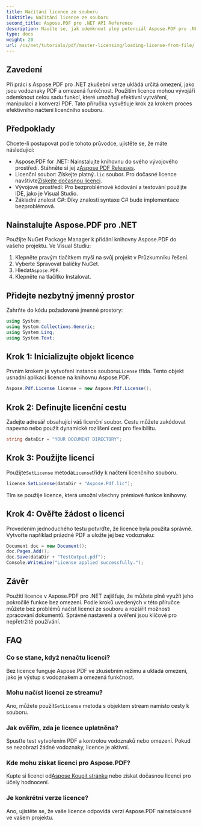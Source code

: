```yaml
---
title: Načítání licence ze souboru
linktitle: Načítání licence ze souboru
second_title: Aspose.PDF pro .NET API Reference
description: Naučte se, jak odemknout plný potenciál Aspose.PDF pro .NET pomocí našeho podrobného průvodce načítáním licence ze souboru.
type: docs
weight: 20
url: /cs/net/tutorials/pdf/master-licensing/loading-license-from-file/
---
```

## Zavedení  

Při práci s Aspose.PDF pro .NET zkušební verze ukládá určitá omezení, jako jsou vodoznaky PDF a omezená funkčnost. Použitím licence mohou vývojáři odemknout celou sadu funkcí, které umožňují efektivní vytváření, manipulaci a konverzi PDF. Tato příručka vysvětluje krok za krokem proces efektivního načtení licenčního souboru.  

## Předpoklady  

Chcete-li postupovat podle tohoto průvodce, ujistěte se, že máte následující:  

- Aspose.PDF for .NET: Nainstalujte knihovnu do svého vývojového prostředí. Stáhněte si jej z[Aspose PDF Releases](https://releases.aspose.com/pdf/net/).  
-  Licenční soubor: Získejte platný`.lic` soubor. Pro dočasné licence navštivte[Získejte dočasnou licenci](https://purchase.aspose.com/temporary-license/).  
- Vývojové prostředí: Pro bezproblémové kódování a testování použijte IDE, jako je Visual Studio.  
- Základní znalost C#: Díky znalosti syntaxe C# bude implementace bezproblémová.  

## Nainstalujte Aspose.PDF pro .NET  
Použijte NuGet Package Manager k přidání knihovny Aspose.PDF do vašeho projektu. Ve Visual Studiu:  
1. Klepněte pravým tlačítkem myši na svůj projekt v Průzkumníku řešení.  
2. Vyberte Spravovat balíčky NuGet.  
3.  Hledat`Aspose.PDF`.  
4. Klepněte na tlačítko Instalovat.  

## Přidejte nezbytný jmenný prostor  
Zahrňte do kódu požadované jmenné prostory:  

```csharp
using System;
using System.Collections.Generic;
using System.Linq;
using System.Text;
```  

## Krok 1: Inicializujte objekt licence  

 Prvním krokem je vytvoření instance souboru`License` třída. Tento objekt usnadní aplikaci licence na knihovnu Aspose.PDF.  

```csharp
Aspose.Pdf.License license = new Aspose.Pdf.License();
```  

## Krok 2: Definujte licenční cestu  

Zadejte adresář obsahující váš licenční soubor. Cestu můžete zakódovat napevno nebo použít dynamické rozlišení cest pro flexibilitu.  

```csharp
string dataDir = "YOUR DOCUMENT DIRECTORY";
```  

## Krok 3: Použijte licenci  

 Použijte`SetLicense` metoda`License`třídy k načtení licenčního souboru.  

```csharp
license.SetLicense(dataDir + "Aspose.Pdf.lic");
```  

Tím se použije licence, která umožní všechny prémiové funkce knihovny.  

## Krok 4: Ověřte žádost o licenci  

Provedením jednoduchého testu potvrďte, že licence byla použita správně. Vytvořte například prázdné PDF a uložte jej bez vodoznaku:  

```csharp
Document doc = new Document();
doc.Pages.Add();
doc.Save(dataDir + "TestOutput.pdf");
Console.WriteLine("License applied successfully.");
```  

## Závěr  

Použití licence v Aspose.PDF pro .NET zajišťuje, že můžete plně využít jeho pokročilé funkce bez omezení. Podle kroků uvedených v této příručce můžete bez problémů načíst licenci ze souboru a rozšířit možnosti zpracování dokumentů. Správné nastavení a ověření jsou klíčové pro nepřetržité používání.  

## FAQ  

### Co se stane, když nenačtu licenci?  
Bez licence funguje Aspose.PDF ve zkušebním režimu a ukládá omezení, jako je výstup s vodoznakem a omezená funkčnost.  

### Mohu načíst licenci ze streamu?  
 Ano, můžete použít`SetLicense` metoda s objektem stream namísto cesty k souboru.  

### Jak ověřím, zda je licence uplatněna?  
Spusťte test vytvořením PDF a kontrolou vodoznaků nebo omezení. Pokud se nezobrazí žádné vodoznaky, licence je aktivní.  

### Kde mohu získat licenci pro Aspose.PDF?  
 Kupte si licenci od[Aspose Koupit stránku](https://purchase.aspose.com/buy) nebo získat dočasnou licenci pro účely hodnocení.  

### Je konkrétní verze licence?  
Ano, ujistěte se, že vaše licence odpovídá verzi Aspose.PDF nainstalované ve vašem projektu.  